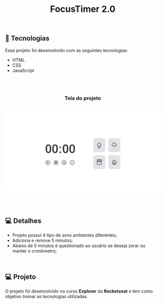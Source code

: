 <h1 align="center"> FocusTimer 2.0 </h1>

<br>

## 🚀 Tecnologias

Esse projeto foi desenvolvido com as seguintes tecnologias:

- HTML
- CSS
- JavaScript

<br>

<br>
<h3 align="center">Tela do projeto</h3>
<p align="center">
<br>
  <img src="./assets/gif.gif" >
</p>
<br>

<br>

## 💻 Detalhes

- Projeto possui 4 tipo de sons ambientes diferentes;
- Adiciona e remove 5 minutos;
- Abaixo de 5 minutos é questionado ao usuário se deseja zerar ou manter o cronômetro;

<br>

## 💻 Projeto

O projeto foi desenvolvido no curso **Explorer** da **Rocketseat** e tem como objetivo treinar as tecnologias utilizadas.
